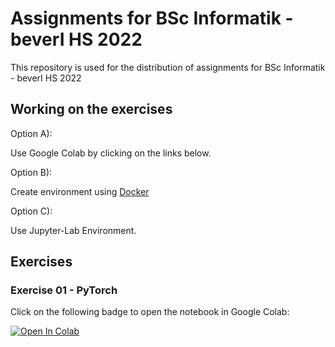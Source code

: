 # Assignments for BSc Informatik - beverI HS 2022

This repository is used for the distribution of assignments for BSc Informatik - beverI HS 2022


## Working on the exercises

Option A):

Use Google Colab by clicking on the links below.

Option B):

Create environment using [Docker](docker/Dockerfile)

Option C):

Use Jupyter-Lab Environment.


## Exercises

### Exercise 01 - PyTorch

Click on the following badge to open the notebook in Google Colab:

[![Open In Colab](https://colab.research.google.com/assets/colab-badge.svg)](https://colab.research.google.com/github/i4Ds/sgi-beveri-assignments-hs2022/blob/main/assignments/01_pytorch/pytorch.ipynb)


